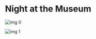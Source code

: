 # Night at the Museum 

![img 0](https://i.imgur.com/8fNc7Kt.jpg)

![img 1](https://i.imgur.com/EYa4XsI.jpg)

